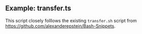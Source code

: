 ## Example: transfer.ts

This script closely folllows the existing `transfer.sh` script from https://github.com/alexanderepstein/Bash-Snippets.